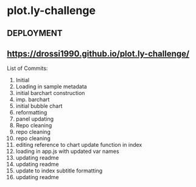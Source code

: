 # plot.ly-challenge

DEPLOYMENT
------------------------------------------------
https://drossi1990.github.io/plot.ly-challenge/
------------------------------------------------
List of Commits:
1. Initial
2. Loading in sample metadata
3. initial barchart construction
4. imp. barchart
5. initial bubble chart
6. reformatting
7. panel updating
8. Repo cleaning
9. repo cleaning
10. repo cleaning
11. editing reference to chart update function in index
12. loading in app.js with updated var names
13. updating readme
14. updating readme
15. update to index subtitle formatting
16. updating readme
